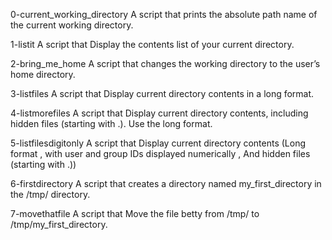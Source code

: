 0-current_working_directory A script that prints the absolute path name of the current working directory.

1-listit A script that Display the contents list of your current directory.

2-bring_me_home A script that changes the working directory to the user’s home directory.

3-listfiles A script that Display current directory contents in a long format.

4-listmorefiles A script that Display current directory contents, including hidden files (starting with .). Use the long format.

5-listfilesdigitonly A script that Display current directory contents (Long format , with user and group IDs displayed numerically , And hidden files (starting with .))

6-firstdirectory A script that  creates a directory named my_first_directory in the /tmp/ directory.

7-movethatfile A script that Move the file betty from /tmp/ to /tmp/my_first_directory.
